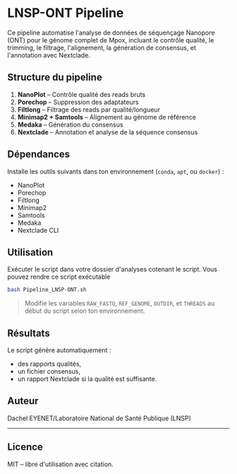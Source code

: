 # LNSP-ONT Pipeline

Ce pipeline automatise l'analyse de données de séquençage Nanopore (ONT) pour le génome complet de Mpox, incluant le contrôle qualité, le trimming, le filtrage, l'alignement, la génération de consensus, et l'annotation avec Nextclade.

## Structure du pipeline

1. **NanoPlot** – Contrôle qualité des reads bruts 
2. **Porechop** – Suppression des adaptateurs
3. **Filtlong** – Filtrage des reads par qualité/longueur
4. **Minimap2 + Samtools** – Alignement au génome de référence 
5. **Medaka** – Génération du consensus 
6. **Nextclade** – Annotation et analyse de la séquence consensus

## Dépendances

Installe les outils suivants dans ton environnement (`conda`, `apt`, ou `docker`) :

- NanoPlot
- Porechop
- Filtlong
- Minimap2
- Samtools
- Medaka
- Nextclade CLI

## Utilisation
Exécuter le script dans votre dossier d'analyses cotenant le script. Vous pouvez rendre ce script exécutable


```bash
bash Pipeline_LNSP-ONT.sh
```


> Modifie les variables `RAW_FASTQ`, `REF_GENOME`, `OUTDIR`, et `THREADS` au début du script selon ton environnement.

## Résultats

Le script génère automatiquement :
- des rapports qualités,
- un fichier consensus,
- un rapport Nextclade si la qualité est suffisante.

## Auteur

Dachel EYENET/Laboratoire National de Santé Publique (LNSP)

---

## Licence

MIT – libre d'utilisation avec citation.
